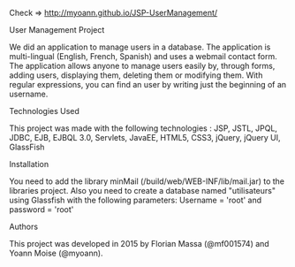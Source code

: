 Check => http://myoann.github.io/JSP-UserManagement/

User Management Project

We did an application to manage users in a database. The application is multi-lingual (English, French, Spanish) and uses a webmail contact form. The application allows anyone to manage users easily by, through forms, adding users, displaying them, deleting them or modifying them. With regular expressions, you can find an user by writing just the beginning of an username.

Technologies Used

This project was made with the following technologies : JSP, JSTL, JPQL, JDBC, EJB, EJBQL 3.0, Servlets, JavaEE, HTML5, CSS3, jQuery, jQuery UI, GlassFish

Installation

You need to add the library minMail (/build/web/WEB-INF/lib/mail.jar) to the libraries project. Also you need to create a database named "utilisateurs" using Glassfish with the following parameters: Username = 'root' and password = 'root'

Authors

This project was developed in 2015 by Florian Massa (@mf001574) and Yoann Moise (@myoann).
